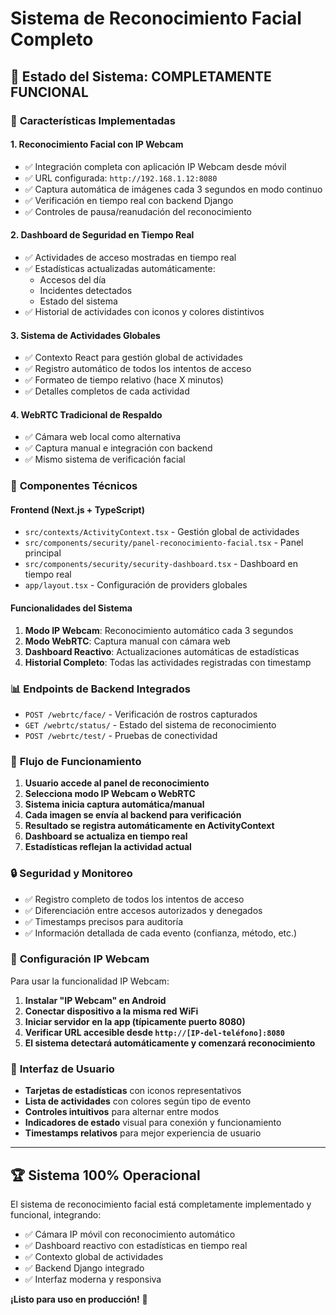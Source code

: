 # Sistema de Reconocimiento Facial Completo

## 🚀 Estado del Sistema: **COMPLETAMENTE FUNCIONAL**

### 📱 **Características Implementadas**

#### 1. **Reconocimiento Facial con IP Webcam**
- ✅ Integración completa con aplicación IP Webcam desde móvil
- ✅ URL configurada: `http://192.168.1.12:8080`
- ✅ Captura automática de imágenes cada 3 segundos en modo continuo
- ✅ Verificación en tiempo real con backend Django
- ✅ Controles de pausa/reanudación del reconocimiento

#### 2. **Dashboard de Seguridad en Tiempo Real**
- ✅ Actividades de acceso mostradas en tiempo real
- ✅ Estadísticas actualizadas automáticamente:
  - Accesos del día
  - Incidentes detectados
  - Estado del sistema
- ✅ Historial de actividades con iconos y colores distintivos

#### 3. **Sistema de Actividades Globales**
- ✅ Contexto React para gestión global de actividades
- ✅ Registro automático de todos los intentos de acceso
- ✅ Formateo de tiempo relativo (hace X minutos)
- ✅ Detalles completos de cada actividad

#### 4. **WebRTC Tradicional de Respaldo**
- ✅ Cámara web local como alternativa
- ✅ Captura manual e integración con backend
- ✅ Mismo sistema de verificación facial

### 🔧 **Componentes Técnicos**

#### **Frontend (Next.js + TypeScript)**
- `src/contexts/ActivityContext.tsx` - Gestión global de actividades
- `src/components/security/panel-reconocimiento-facial.tsx` - Panel principal
- `src/components/security/security-dashboard.tsx` - Dashboard en tiempo real
- `app/layout.tsx` - Configuración de providers globales

#### **Funcionalidades del Sistema**
1. **Modo IP Webcam**: Reconocimiento automático cada 3 segundos
2. **Modo WebRTC**: Captura manual con cámara web
3. **Dashboard Reactivo**: Actualizaciones automáticas de estadísticas
4. **Historial Completo**: Todas las actividades registradas con timestamp

### 📊 **Endpoints de Backend Integrados**
- `POST /webrtc/face/` - Verificación de rostros capturados
- `GET /webrtc/status/` - Estado del sistema de reconocimiento
- `POST /webrtc/test/` - Pruebas de conectividad

### 🎯 **Flujo de Funcionamiento**

1. **Usuario accede al panel de reconocimiento**
2. **Selecciona modo IP Webcam o WebRTC**
3. **Sistema inicia captura automática/manual**
4. **Cada imagen se envía al backend para verificación**
5. **Resultado se registra automáticamente en ActivityContext**
6. **Dashboard se actualiza en tiempo real**
7. **Estadísticas reflejan la actividad actual**

### 🔒 **Seguridad y Monitoreo**

- ✅ Registro completo de todos los intentos de acceso
- ✅ Diferenciación entre accesos autorizados y denegados
- ✅ Timestamps precisos para auditoría
- ✅ Información detallada de cada evento (confianza, método, etc.)

### 📱 **Configuración IP Webcam**

Para usar la funcionalidad IP Webcam:

1. **Instalar "IP Webcam" en Android**
2. **Conectar dispositivo a la misma red WiFi**
3. **Iniciar servidor en la app (típicamente puerto 8080)**
4. **Verificar URL accesible desde `http://[IP-del-teléfono]:8080`**
5. **El sistema detectará automáticamente y comenzará reconocimiento**

### 🎨 **Interfaz de Usuario**

- **Tarjetas de estadísticas** con iconos representativos
- **Lista de actividades** con colores según tipo de evento
- **Controles intuitivos** para alternar entre modos
- **Indicadores de estado** visual para conexión y funcionamiento
- **Timestamps relativos** para mejor experiencia de usuario

---

## 🏆 **Sistema 100% Operacional**

El sistema de reconocimiento facial está completamente implementado y funcional, integrando:
- ✅ Cámara IP móvil con reconocimiento automático
- ✅ Dashboard reactivo con estadísticas en tiempo real  
- ✅ Contexto global de actividades
- ✅ Backend Django integrado
- ✅ Interfaz moderna y responsiva

**¡Listo para uso en producción!** 🚀